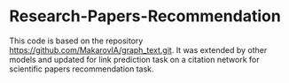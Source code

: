 # Research-Papers-Recommendation

This code is based on the repository https://github.com/MakarovIA/graph_text.git. It was extended by other models and updated for link prediction task on a citation network for scientific papers recommendation task.
